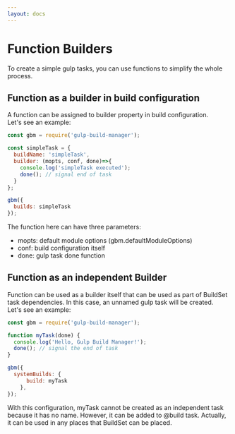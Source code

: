 ```yaml
---
layout: docs
---
```

# Function Builders

To create a simple gulp tasks, you can use functions to simplify the whole process.

## Function as a builder in build configuration
A function can be assigned to builder property in build configuration.<br>
Let's see an example: 
```javascript
const gbm = require('gulp-build-manager');

const simpleTask = {
  buildName: 'simpleTask',
  builder: (mopts, conf, done)=>{
    console.log('simpleTask executed');
    done(); // signal end of task
  }
};

gbm({
  builds: simpleTask
});
```
The function here can have three parameters:
  - mopts: default module options (gbm.defaultModuleOptions) 
  - conf: build configuration itself
  - done: gulp task done function


## Function as an independent Builder
Function can be used as a builder itself that can be used as part of BuildSet task dependencies. In this case, an unnamed gulp task will be created.<br>
Let's see an example:
```javascript
const gbm = require('gulp-build-manager');

function myTask(done) {
  console.log('Hello, Gulp Build Manager!');
  done(); // signal the end of task
}

gbm({
  systemBuilds: {
      build: myTask
    },
});
```
With this configuration, myTask cannot be created as an independent task because it has no name. However, it can be added to @build task. Actually, it can be used in any places that BuildSet can be placed.
